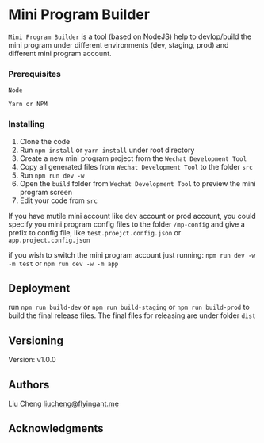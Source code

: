 # Mini Program Builder 

`Mini Program Builder` is a tool (based on NodeJS) help to devlop/build the mini program under different environments (dev, staging, prod) and different mini program account.

### Prerequisites

```
Node

Yarn or NPM
```

### Installing

1. Clone the code
2. Run `npm install` or `yarn install` under root directory
3. Create a new mini program project from the `Wechat Development Tool`
4. Copy all generated files from `Wechat Development Tool` to the folder `src`
5. Run `npm run dev -w`
6. Open the `build` folder from `Wechat Development Tool` to preview the mini program screen
7. Edit your code from `src`

If you have mutile mini account like dev account or prod account, you could specify you mini program config files to the folder `/mp-config` and give a prefix to config file, like `test.proejct.config.json` or `app.project.config.json`

if you wish to switch the mini program account just running: `npm run dev -w -m test` or `npm run dev -w -m app` 

## Deployment

run `npm run build-dev` or `npm run build-staging` or `npm run build-prod` to build the final release files. 
The final files for releasing are under folder `dist`


## Versioning

Version: v1.0.0

## Authors

Liu Cheng <liucheng@flyingant.me>

## Acknowledgments

